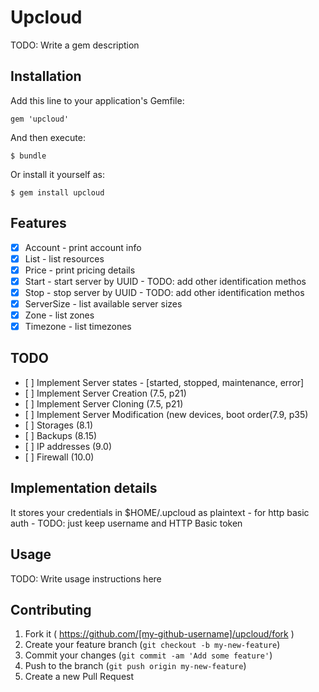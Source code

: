 # Upcloud

TODO: Write a gem description

## Installation

Add this line to your application's Gemfile:

    gem 'upcloud'

And then execute:

    $ bundle

Or install it yourself as:

    $ gem install upcloud

## Features

* [x] Account       - print account info
* [x] List          - list resources
* [x] Price         - print pricing details
* [x] Start         - start server by UUID - TODO: add other identification methos
* [x] Stop          - stop server by UUID - TODO: add other identification  methos
* [x] ServerSize    - list available server sizes
* [x] Zone          - list zones
* [x] Timezone      - list timezones

## TODO

* [ ] Implement Server states - [started, stopped, maintenance, error]
* [ ] Implement Server Creation (7.5, p21)
* [ ] Implement Server Cloning (7.5, p21)
* [ ] Implement Server Modification (new devices, boot order(7.9, p35)
* [ ] Storages (8.1)
* [ ] Backups (8.15)
* [ ] IP addresses (9.0)
* [ ] Firewall (10.0)




## Implementation details

It stores your credentials in $HOME/.upcloud as plaintext - for http
basic auth - TODO: just keep username and HTTP Basic token
## Usage

TODO: Write usage instructions here

## Contributing

1. Fork it ( https://github.com/[my-github-username]/upcloud/fork )
2. Create your feature branch (`git checkout -b my-new-feature`)
3. Commit your changes (`git commit -am 'Add some feature'`)
4. Push to the branch (`git push origin my-new-feature`)
5. Create a new Pull Request
